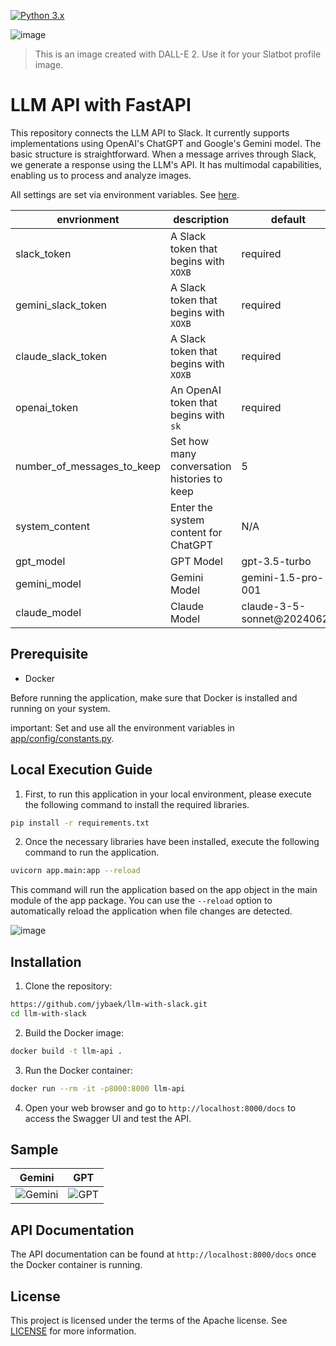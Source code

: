 [![Python 3.x](https://img.shields.io/badge/python-3.10-green.svg)](https://www.python.org/downloads/release/python-360/)

![image](https://github.com/jybaek/llm-with-slack/assets/10207709/d92980a9-7f30-470c-850a-2a530a32dc80)

> This is an image created with DALL-E 2. Use it for your Slatbot profile image.

# LLM API with FastAPI
This repository connects the LLM API to Slack. 
It currently supports implementations using OpenAI's ChatGPT and Google's Gemini model. 
The basic structure is straightforward. 
When a message arrives through Slack, we generate a response using the LLM's API.
It has multimodal capabilities, enabling us to process and analyze images.

All settings are set via environment variables.
See [here](./app/config/constants.py).


| envrionment                | description                                 | default                    |
|----------------------------|---------------------------------------------|----------------------------|
| slack_token                | A Slack token that begins with `XOXB`       | required                   |
| gemini_slack_token         | A Slack token that begins with `XOXB`       | required                   |
| claude_slack_token         | A Slack token that begins with `XOXB`       | required                   |
| openai_token               | An OpenAI token that begins with `sk`       | required                   |
| number_of_messages_to_keep | Set how many conversation histories to keep | 5                          |
| system_content             | Enter the system content for ChatGPT        | N/A                        |
| gpt_model                  | GPT Model                                   | gpt-3.5-turbo              |
| gemini_model               | Gemini Model                                | gemini-1.5-pro-001         |
| claude_model               | Claude Model                                | claude-3-5-sonnet@20240620 |


## Prerequisite
- Docker

Before running the application, make sure that Docker is installed and running on your system.

important: Set and use all the environment variables in [app/config/constants.py](app/config/constants.py).

## Local Execution Guide
1. First, to run this application in your local environment, please execute the following command to install the required libraries.
```bash
pip install -r requirements.txt
```

2. Once the necessary libraries have been installed, execute the following command to run the application.
```bash
uvicorn app.main:app --reload
```
This command will run the application based on the app object in the main module of the app package. 
You can use the `--reload` option to automatically reload the application when file changes are detected.

![image](https://github.com/jybaek/llm-with-slack/assets/10207709/fb235e7e-c99b-412d-8d54-765f74950794)

## Installation
1. Clone the repository:
```bash
https://github.com/jybaek/llm-with-slack.git
cd llm-with-slack
```

2. Build the Docker image:
```bash
docker build -t llm-api .
```

3. Run the Docker container:
```bash
docker run --rm -it -p8000:8000 llm-api
```

4. Open your web browser and go to `http://localhost:8000/docs` to access the Swagger UI and test the API.

## Sample
|Gemini|GPT|
|------|---|
|![Gemini](https://github.com/jybaek/llm-with-slack/assets/10207709/e4144e6a-82e9-493b-b951-754424751bab)|![GPT](https://github.com/jybaek/llm-with-slack/assets/10207709/4c4dbe4b-3221-4263-b0e2-ca02bc37f9fa)|

## API Documentation
The API documentation can be found at `http://localhost:8000/docs` once the Docker container is running.

## License
This project is licensed under the terms of the Apache license. See [LICENSE](license) for more information.
